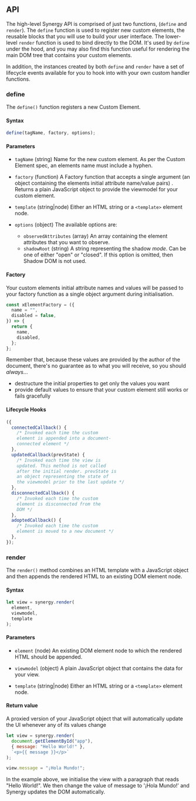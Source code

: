 ## API

The high-level Synergy API is comprised of just two functions, (`define` and
`render`). The `define` function is used to register new custom elements, the
reusable blocks that you will use to build your user interface. The lower-level
`render` function is used to bind directly to the DOM. It's used by `define`
under the hood, and you may also find this function useful for rendering the
main DOM tree that contains your custom elements.

In addition, the instances created by both `define` and `render` have a set of
lifecycle events available for you to hook into with your own custom handler
functions.

### define

The `define()` function registers a new Custom Element.

#### Syntax

```js
define(tagName, factory, options);
```

#### Parameters

- `tagName` (string) Name for the new custom element. As per the Custom Element
  spec, an elements name must include a hyphen.

- `factory` (function) A Factory function that accepts a single argument (an
  object containing the elements initial attribute name/value pairs) . Returns a
  plain JavaScript object to provide the viewmodel for your custom element.

- `template` (string|node) Either an HTML string or a `<template>` element node.

- `options` (object) The available options are:

  - `observedAttributes` (array) An array containing the element attributes that
    you want to observe.
  - `shadowRoot` (string) A string representing the shadow _mode_. Can be one of either "open" or "closed". If this option is omitted, then Shadow DOM is not used.

#### Factory

Your custom elements initial attribute names and values will be passed to your
factory function as a single object argument during initialisation.

```js
const xElementFactory = ({
  name = "",
  disabled = false,
}) => {
  return {
    name,
    disabled,
  };
};
```

Remember that, because these values are provided by the author of the document,
there's no guarantee as to what you will receive, so you should _always_...

- destructure the initial properties to get only the values you want
- provide default values to ensure that your custom element still works or fails
  gracefully

#### Lifecycle Hooks

```js
({
  connectedCallback() {
    /* Invoked each time the custom 
    element is appended into a document-
    connected element */
  },
  updatedCallback(prevState) {
    /* Invoked each time the view is 
    updated. This method is not called 
    after the initial render. prevState is 
    an object representing the state of 
    the viewmodel prior to the last update */
  },
  disconnectedCallback() {
    /* Invoked each time the custom 
    element is disconnected from the 
    DOM */
  },
  adoptedCallback() {
    /* Invoked each time the custom 
    element is moved to a new document */
  },
});
```

### render

The `render()` method combines an HTML template with a JavaScript object and
then appends the rendered HTML to an existing DOM element node.

#### Syntax

```js
let view = synergy.render(
  element,
  viewmodel,
  template
);
```

#### Parameters

- `element` (node) An existing DOM element node to which the rendered HTML
  should be appended.

- `viewmodel` (object) A plain JavaScript object that contains the data for your
  view.

- `template` (string|node) Either an HTML string or a `<template>` element node.

#### Return value

A proxied version of your JavaScript object that will automatically update the
UI whenever any of its values change

```js
let view = synergy.render(
  document.getElementById("app"),
  { message: "Hello World!" },
  `<p>{{ message }}</p>`
);

view.message = "¡Hola Mundo!";
```

In the example above, we initialise the view with a paragraph that reads "Hello
World!". We then change the value of message to '¡Hola Mundo!' and Synergy
updates the DOM automatically.

